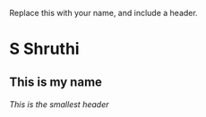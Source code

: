 Replace this with your name, and include a header.
# S Shruthi

## This is my name
###### This is the smallest header
